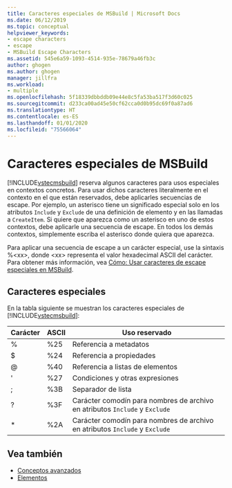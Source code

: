 ```yaml
---
title: Caracteres especiales de MSBuild | Microsoft Docs
ms.date: 06/12/2019
ms.topic: conceptual
helpviewer_keywords:
- escape characters
- escape
- MSBuild Escape Characters
ms.assetid: 545e6a59-1093-4514-935e-78679a46fb3c
author: ghogen
ms.author: ghogen
manager: jillfra
ms.workload:
- multiple
ms.openlocfilehash: 5f18339dbbddb09e44e8c5fa53ba517f3d60c025
ms.sourcegitcommit: d233ca00ad45e50cf62cca0d0b95dc69f0a87ad6
ms.translationtype: HT
ms.contentlocale: es-ES
ms.lasthandoff: 01/01/2020
ms.locfileid: "75566064"
---
```

# <a name="msbuild-special-characters"></a>Caracteres especiales de MSBuild
[!INCLUDE[vstecmsbuild](../extensibility/internals/includes/vstecmsbuild_md.md)] reserva algunos caracteres para usos especiales en contextos concretos. Para usar dichos caracteres literalmente en el contexto en el que están reservados, debe aplicarles secuencias de escape. Por ejemplo, un asterisco tiene un significado especial solo en los atributos `Include` y `Exclude` de una definición de elemento y en las llamadas a `CreateItem`. Si quiere que aparezca como un asterisco en uno de estos contextos, debe aplicarle una secuencia de escape. En todos los demás contextos, simplemente escriba el asterisco donde quiera que aparezca.

 Para aplicar una secuencia de escape a un carácter especial, use la sintaxis %\<xx>, donde \<xx> representa el valor hexadecimal ASCII del carácter. Para obtener más información, vea [Cómo: Usar caracteres de escape especiales en MSBuild](../msbuild/how-to-escape-special-characters-in-msbuild.md).

## <a name="special-characters"></a>Caracteres especiales
 En la tabla siguiente se muestran los caracteres especiales de [!INCLUDE[vstecmsbuild](../extensibility/internals/includes/vstecmsbuild_md.md)]:

|**Carácter**|**ASCII**|**Uso reservado**|
|-------------------|---------------|------------------------|
|%|%25|Referencia a metadatos|
|$|%24|Referencia a propiedades|
|@|%40|Referencia a listas de elementos|
|'|%27|Condiciones y otras expresiones|
|;|%3B|Separador de lista|
|?|%3F|Carácter comodín para nombres de archivo en atributos `Include` y `Exclude`|
|*|%2A|Carácter comodín para nombres de archivo en atributos `Include` y `Exclude`|

## <a name="see-also"></a>Vea también
- [Conceptos avanzados](../msbuild/msbuild-advanced-concepts.md)
- [Elementos](../msbuild/msbuild-items.md)
